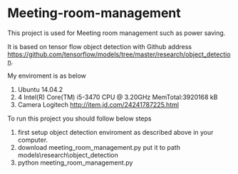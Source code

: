 # Meeting-room-management
This project is used for Meeting room management such as power saving.

It is based on tensor flow object detection with Github address https://github.com/tensorflow/models/tree/master/research/object_detection.

My enviroment is as below
1. Ubuntu 14.04.2
2. 4 Intel(R) Core(TM) i5-3470 CPU @ 3.20GHz    MemTotal:3920168 kB
3. Camera Logitech http://item.jd.com/24241787225.html


To run this project you should follow below steps
1. first setup object detection enviroment as described above in your computer.
2. download meeting_room_management.py put it to path models\research\object_detection
3. python meeting_room_management.py
